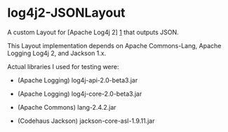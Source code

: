 log4j2-JSONLayout
=================

A custom Layout for [Apache Log4j 2] [1] that outputs JSON.

This Layout implementation depends on Apache Commons-Lang, Apache Logging Log4j 2, and Jackson 1.x.

Actual libraries I used for testing were:
* (Apache Logging) log4j-api-2.0-beta3.jar
* (Apache Logging) log4j-core-2.0-beta3.jar
* (Apache Commons) lang-2.4.2.jar
* (Codehaus Jackson) jackson-core-asl-1.9.11.jar

  [1]: http://logging.apache.org/log4j/2.x/        "Apache Log4j 2"
